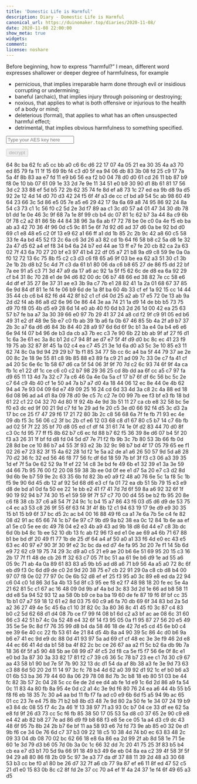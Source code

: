 ```yaml
---
title: 'Domestic Life is Harmful'
description: Diary - Domestic Life is Harmful
canonical_url: https://duinomaker.top/diaries/2020-11-08/
date: 2020-11-08 22:00:00
show_meta: true
widgets:
comment:
license: noshare
---
```


Before beginning, how to express “harmful?” I mean, different word expresses shallower or deeper degree of harmfulness, for example
- pernicious, that implies irreparable harm done through evil or insidious corrupting or undermining;
- baneful (archaic), that implies injury through poisoning or destroying;
- noxious, that applies to what is both offensive or injurious to the health of a body or mind;
- deleterious (formal), that applies to what has an often unsuspected harmful effect;
- detrimental, that implies obvious harmfulness to something specified.

<script async src="https://server.duinomaker.top/blog/assets/crypto-js.min.js" defer></script>
<script src="https://server.duinomaker.top/blog/assets/decrypt.js" defer></script>
<div class="field has-addons">
<p class="control has-icons-left">
    <input id="password" class="input" type="password" maxlength="16" placeholder="Type your AES key here" digest="06c827befa68038b94d9acdd87e8353a183db6dbe0b47d55fe9e8002812ce709">
    <span class="icon is-small is-left">
        <i id="input-bar-icon" class="fas fa-lock"></i>
    </span>
</p>
<p class="control">
    <button id="decrypt" class="button" onclick="decryptAll()" disabled>decrypt</button>
</p>
</div>

<span class="encrypted" iv="2EXQ9VBV2WPBRQQU">64 8c ba 62 fc a5 cc bb a0 c6 6c d6 22 17 07 4a 05 21 ea 30 35 4a a3 70 ed 85 79 fa 11 1f 15 69 9b f4 c3 d0 5f ea 94 06 db 83 3b 08 fd 25 c9 17 7a 5a 4f 8b 83 aa e7 fd 11 e9 b6 56 ea f2 b0 04 78 d0 d0 61 cd 26 11 bb 87 b9 f8 0e 10 bb 07 61 09 1e 33 2d 7e 9e 11 34 51 e0 b9 30 90 d1 8b 61 81 17 56 3d c2 33 88 ef 5d b5 72 2b 62 35 74 fe 8d ef a8 73 1c 27 ed ea 9b d8 9a d5 92 2e 12 4d 14 d0 70 d3 42 24 f5 6f 4f a3 de cc cf bd a9 54 5c ab 98 60 49 64 23 66 3c 5d 86 e5 05 7e a5 e6 29 42 17 9a 6a 69 a8 74 95 86 92 24 8a 54 c3 73 c1 1c 56 f0 c2 5d 2e 3d f7 89 aa c1 3c d0 57 a4 01 47 34 30 db 78 b1 dd 1e 0e 46 3c 9f 68 7a 1e 8f 99 cb b4 dc 07 81 1c 62 b7 3a 44 8a c9 6b 0f 78 c2 a2 81 86 5b 44 84 38 96 3a 6a ab f7 72 78 be 0e c0 0a 4e f5 eb ba ab a3 42 70 36 4f 96 0d c5 9c 81 5e 6f 7d 92 d6 ad 37 d6 0a be 92 bd d0 69 c1 e8 48 e5 c2 0f 13 e9 62 a1 66 ff a1 dd 1b 85 2c 2b 9c 42 a8 60 c5 58 33 fe 4a bd 45 52 f3 2c 6a c6 3d 26 a3 82 cd 1b 64 f6 58 b8 c2 5a d8 1e 32 2a 47 d5 62 a4 ef f8 34 b4 6a 24 b7 ed 44 ae 13 ff e7 fe 20 cb 82 ca 2a 63 02 7f 43 6a 70 27 20 bf e3 97 41 b4 22 df 05 a7 21 b8 9a d9 c8 59 9e 0a 0a f0 12 72 13 6c 75 8b f5 c2 c3 d3 c6 f8 65 a6 9f 03 be ea 62 a3 51 30 c1 3b 2e 1b 2b d8 b2 5c 4d 7f c3 da 61 b1 80 06 da c6 b8 65 27 de 86 f5 dd 22 bf 7a ee 91 a5 c3 71 3d 47 a9 da 17 a6 ac 92 1a 5f f5 62 6c de d8 ea 6a 92 29 cf b4 31 8c 70 28 e1 de 94 d6 82 00 dc 06 b7 48 66 ed 38 82 7e cc 58 e6 4d df ef 35 27 8e 37 31 ae e3 3b 9a c7 7b e1 28 82 41 1a 2a 01 68 67 37 85 6e 9d 84 df 81 1e f4 fe 06 b9 6d de 1a 8f ba 60 4b 33 cf ef 1a 92 15 cc 14 44 35 44 cb c6 b4 82 f6 d4 42 8f b2 c1 cf d4 0d 25 a2 ab 17 e5 72 0e 13 ab 9a 2d d2 f4 ab 86 a8 d2 6e 96 0e 86 44 3e aa 74 21 1a d9 14 de bb b5 73 75 d9 70 f8 05 4b d5 e9 28 6d 14 e0 ab 40 f0 6d b3 2d 26 1d 00 42 ea 25 63 57 b7 fe ba a7 3a 30 39 66 e0 97 7b 29 41 37 24 a8 cd f2 9f c9 91 05 ed b6 49 31 e2 df 48 9e 5b e7 c0 fb ab 39 1b a6 fa 0b 67 46 85 5b 4a 2f a9 b7 37 2b 3c a7 6a d6 d6 84 3b 84 40 28 a9 97 6d 6d 6f 9c b1 3a e4 0a b4 e6 e6 6e 94 f4 07 b4 96 de b3 da cb a3 7b ec c3 7e 90 6b 22 bb ab 9f af 27 f6 d1 1c 6a 3e 61 ec 3a 8c b1 2d c7 94 8f ae d7 e7 5f 4f d9 d0 bc 8c ec 41 23 f9 19 75 ab 32 87 8f 45 1a 02 c4 ea c7 45 21 3e 1d 6a d0 a3 5c 3e 10 85 e3 11 62 74 8c 0a 9d 94 29 29 b7 1b f1 85 34 77 5b cc 6c a4 ba 5f 44 79 37 ae 2e 00 8c 2e 18 9e 55 81 c8 9b 85 88 e3 89 fa c9 21 ad 09 7c 33 0e c7 fa 41 cf a4 20 5c 6e 6c 1b 58 67 d6 ca 5f 54 06 3f 9f 70 7d c2 6c 93 74 6f 9f 4a ca fb 1c e1 22 df 1c ce c6 c0 c2 b7 98 29 36 25 cd 8b dd aa 6f cc a5 c7 97 fa d9 65 11 13 4d 7a 32 c7 7a c6 46 0a 4e 0a 5a cf 17 b7 6f df 6c 56 bc 5c 2e c7 64 c9 4b 40 cf 1e 50 a4 7a b7 a7 d0 4a 18 44 06 12 ec 8e 44 0e 4b 62 94 a4 7e 93 04 09 6d e7 49 09 25 16 24 cd 6d 33 4d 3a c8 2c 4a 88 ed 18 6d 08 96 ad a4 d1 8a 09 78 d0 9e c5 7c c2 7e 00 99 7b ee f3 bf e3 fb 18 bd 61 22 c1 22 04 32 70 4d 80 1f 92 4b 4e 9d 3b 51 11 27 ca cb e8 32 58 bc 5e f0 e3 dc ed 9f 00 21 9d c7 fd 1e 29 ad fe 20 c5 3e d0 66 92 f4 d5 3c d3 2a 17 bc ce 25 f7 47 29 f6 17 21 72 80 3b 2c c8 56 68 6a 7f fe fb 71 93 ec 4e 09 db f5 3c 56 06 c2 3f bc 2b cf e6 12 03 68 c8 d1 67 80 c5 b7 14 c7 6b fb ad 02 5f 7f 22 35 bf 70 d8 05 ed cf df f4 31 61 74 1e 0f d2 83 44 70 d0 8f c3 0c fd 95 77 ff f5 8b 62 b7 c6 ec fd 88 b7 62 f5 36 39 8e d6 07 b4 5f 20 f3 a3 26 31 1f bf fd d8 fd 04 5d d7 7e 71 f2 fb 9b 3c 7b 80 53 3b 66 fb 0d 28 8d be ce 10 86 b7 a4 55 3f 93 e2 3b 32 9c 98 b7 bd 4f 17 05 79 65 ee f1 02 26 e7 23 82 3f 15 4a 62 28 1d f2 1e 5a a2 de a1 a6 26 50 57 9d 5d a8 28 70 d2 36 fc 32 ed 56 46 f8 77 56 fc df 6d 18 59 7b bf 3f f3 c3 06 a3 39 35 1d ef 7f 5a 0e 62 52 9a 1f ef 22 14 c8 3e bd fe 49 6b e1 32 39 e1 3a 3e 59 d4 66 7b 95 76 00 f2 20 08 59 38 3b ee 0d 0f ee e1 d7 5a 20 e7 c3 d2 8d 9d 6b 9e b7 59 9e 2c 63 35 6b fd 82 3b e0 a9 f2 48 a0 76 6e 5c 1a f8 5c 1b f5 9e 90 6d 45 db 12 af 92 5d 68 d6 e3 cf fa 01 72 ea db 51 5b 79 15 e3 e9 d8 de bd a1 0d fa 50 ee 22 1e bb e2 41 f7 41 7d 7d 6f 59 8a a6 92 32 6f 1f 90 19 92 94 b7 74 30 15 e1 59 59 9f 7f 57 c7 70 00 d4 55 be b2 fb 95 20 8e c6 f8 38 cb 37 c6 a8 54 7f 24 9c 1c b4 15 a7 86 43 f6 03 d5 d6 d9 de 53 75 c4 ec a3 53 c8 26 9f 55 6f 63 f4 3f 4f 8b 12 c1 94 63 19 17 9e d9 e9 30 35 15 b1 15 b9 6f 37 bc d5 2c ac b4 00 16 88 49 f6 ca a1 7e 6a 7b 5e c4 fe 82 08 d2 91 ac 65 66 74 1c b7 6e 97 c7 9b d9 9a b2 38 ea 0c 12 84 1b 6e aa ef a1 5e c0 5e ee dc 49 78 04 e2 e3 4b a9 43 ad 9b 18 d8 6d 44 e7 c8 3b dc 6d 0b b4 8c 1b ee 52 10 db 13 fc ab f2 96 f3 ed e1 0e ae 69 a4 6b 71 67 88 b1 be bd df 20 49 f1 77 1b de 25 df 64 a4 af 50 a0 a1 33 f6 4d e0 ec 43 e5 63 ec 40 97 e7 90 3f 30 9f e2 3c bc da ed d7 4e fa 95 3d 20 7e f1 14 5b 6d e9 72 62 c9 19 75 74 29 3c d9 a0 c5 21 e9 ae 20 b6 6e 51 69 95 20 15 c3 16 2b 17 7f f1 48 de cb 26 ff 32 63 c7 05 7f bc 51 aa 61 9e b6 d9 1e ad 55 a6 05 9c 71 ab 4a 0a 89 61 83 83 a5 9b b5 ad d8 a6 71 b9 56 4a a5 a0 72 8c 6f eb d9 f3 0c 6d d9 de c0 2d 9d 20 38 75 e7 cb 22 91 29 0a c8 cb d8 b4 00 97 07 f8 0e 02 77 97 0c 0e 6b 52 d8 ef ef 25 f3 95 a0 3c 89 e8 ed da 22 94 c6 04 c0 1d 86 3d 5a 4b 13 5d 8f c3 95 ee f8 e2 f7 48 98 18 20 fe ec 5e 4a 21 62 81 5c c1 67 ac 16 48 09 0d 9b af 4a bd 3c 83 3d 2d 1e 66 ad b8 58 11 dd e8 5a 94 52 93 12 aa 58 0b b9 ce ba ba 19 60 de fe 87 19 f6 8f bf cc 35 1b b1 07 a7 59 18 12 61 e2 8d 03 75 60 c9 a6 fa 70 db 69 6f 34 83 bd 2a 5d a2 36 27 49 4e 5c 45 6a c1 10 3f 82 0c 3a 80 36 8c 41 45 f0 3c 87 c4 83 b0 c2 5d 62 68 d1 d4 08 7b ce f7 99 f4 08 b1 6d c2 a3 bf ac ae 08 6c 31 60 66 c3 42 51 b7 4c 0a 52 48 e4 32 6f 14 f3 95 05 0a f1 95 87 27 56 20 e5 49 35 5e 5e 9c 8d f7 76 35 99 d8 b4 da 58 46 18 de 42 7d e5 cd 45 6e b0 c4 ee 39 6e 40 cc 22 fb 53 61 4e 21 84 d5 4b 8a a4 90 39 5c 86 4c d0 b6 9a b6 e7 41 ec 9d e9 dc 88 0d 41 93 97 5a ad 69 cf cf 48 ec 3e 3e f9 46 2d e8 44 ec 66 41 4d da b1 58 ba 4f 82 2c bc ce 26 67 aa a2 f1 5c b2 6a db 9b 7a 18 36 6f 5f a5 90 48 5b ae 08 99 d7 4f c5 2d f8 ca 5e f5 f7 56 6e 0f 8c e1 e0 bd 3a 87 30 3a 33 82 17 81 f2 c7 39 c6 36 5c 78 b7 23 ee c1 7d 30 c9 67 aa 43 58 b1 90 bd 7e 5f 7b 90 32 13 dc d1 54 da af 8b 38 a3 fe 3e 9d 73 63 c3 88 6d 50 20 2d 11 14 97 3c fc 78 b4 4d 62 a0 39 92 d1 92 1c ef b0 b6 a3 01 6b 53 ba 36 79 44 60 8a 06 29 78 08 8d 7b 3c b8 18 eb 80 51 03 be 44 fc 82 3b 57 2c 04 28 5c cc 6e de 2d ee d4 ab fe 1d e9 1c 6d 2d 86 a9 fa 54 0c 11 83 4a 80 fb 8a 95 4e 0d c2 a1 4c 3e 9d f6 80 76 24 ea a6 44 4b 55 b5 f8 f6 eb 18 35 7c 30 a4 aa bd 11 fb f7 fa ad c0 e9 6b 6d f5 a5 94 9b ac 65 01 cc 23 7e e4 75 8b 71 b2 b8 8b d3 48 7e 9d 80 2a 50 fe 1e 34 07 24 19 b9 e3 84 dc 08 55 f7 4c 2a 46 1f 13 38 97 71 a3 93 0c b7 04 ce 33 df ee 62 5a e8 fd 9f 26 d3 73 cc 5c f6 fb 85 38 50 17 05 53 5a d8 c0 37 65 2e 90 c9 e8 e4 42 ab 82 b8 27 7e ad 86 d9 f9 b8 68 f3 e8 5e ce 05 1a a4 d3 c9 dc 43 48 6f 95 7b 8b 24 2b b7 6e bf 11 aa 58 93 e6 7d fd 73 9e ab 85 e0 32 0e d1 9b f6 ce 34 0e 76 6d c7 37 b3 09 22 18 c5 10 38 4d 74 b0 ec 63 83 48 2c 09 33 04 db 08 70 02 bc 62 66 18 e8 6a 86 ea 2d 99 2f ab 8d 58 1e 71 5e 60 1e 3d 79 d3 b6 05 7d 0b 3a 0c 1c 66 32 dd 7c 20 41 75 25 3f 83 b5 b4 cb ea e7 d3 b1 70 5d 9a 66 91 18 49 b3 49 6e eb 04 8a ea c2 39 4f 58 3f 5f 94 29 a8 80 86 f8 2b 09 5c 97 3e a3 77 da df 37 88 11 39 2d 48 a3 30 68 53 b3 cc be f0 a1 80 be 26 d7 32 7f a6 cb 77 9a 87 ef e6 11 8f ed 47 52 c5 21 d1 e0 15 83 0b 8c c2 8f fd 2e 37 cc 70 a4 ef 1f 4a 24 37 1e f4 6f 49 65 a3 d5</span>